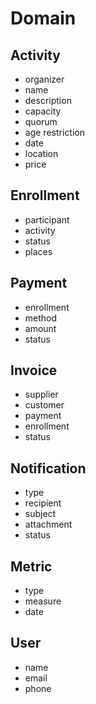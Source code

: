 # Domain

## Activity

- organizer
- name
- description
- capacity
- quorum
- age restriction
- date
- location
- price

## Enrollment

- participant
- activity
- status
- places

## Payment

- enrollment
- method
- amount
- status

## Invoice

- supplier
- customer
- payment
- enrollment
- status

## Notification

- type
- recipient
- subject
- attachment
- status

## Metric

- type
- measure
- date

## User

- name
- email
- phone
